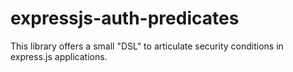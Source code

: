 # expressjs-auth-predicates
 This library offers a small "DSL" to articulate security conditions in express.js applications.
